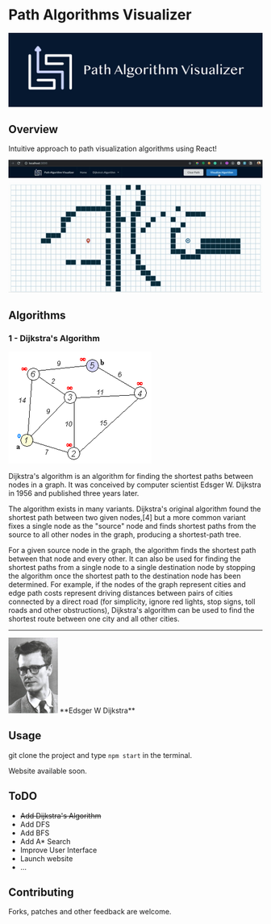 # Path Algorithms Visualizer

![](public/PAV-logo.png)

## Overview

Intuitive approach to path visualization algorithms using React!

![](public/dijkstra.gif)

## Algorithms

### 1 - Dijkstra's Algorithm

![](public/Dijkstra_Animation.gif)

Dijkstra's algorithm is an algorithm for finding the shortest paths between nodes in a graph. It was conceived by computer scientist Edsger W. Dijkstra in 1956 and published three years later.

The algorithm exists in many variants. Dijkstra's original algorithm found the shortest path between two given nodes,[4] but a more common variant fixes a single node as the "source" node and finds shortest paths from the source to all other nodes in the graph, producing a shortest-path tree.

For a given source node in the graph, the algorithm finds the shortest path between that node and every other. It can also be used for finding the shortest paths from a single node to a single destination node by stopping the algorithm once the shortest path to the destination node has been determined. For example, if the nodes of the graph represent cities and edge path costs represent driving distances between pairs of cities connected by a direct road (for simplicity, ignore red lights, stop signs, toll roads and other obstructions), Dijkstra's algorithm can be used to find the shortest route between one city and all other cities.

---

<img src="public/edsger-w-dijkstra.jpeg" alt="alt text" height="150">
**Edsger W Dijkstra**

## Usage

git clone the project and type `npm start` in the terminal.

Website available soon.

## ToDO

- ~~Add Dijkstra's Algorithm~~
- Add DFS
- Add BFS
- Add A\* Search
- Improve User Interface
- Launch website
- ...


## Contributing

Forks, patches and other feedback are welcome.
